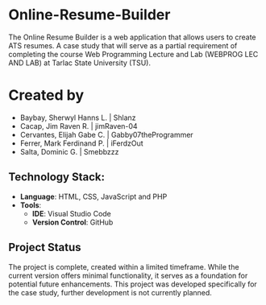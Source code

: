 # Online-Resume-Builder

The Online Resume Builder is a web application that allows users to create ATS resumes. A case study that will serve as a partial requirement of completing the course Web Programming Lecture and Lab (WEBPROG LEC AND LAB) at Tarlac State University (TSU). 

# Created by
- Baybay, Sherwyl Hanns L. | Shlanz
- Cacap, Jim Raven R. | jimRaven-04
- Cervantes, Elijah Gabe C. | Gabby07theProgrammer
- Ferrer, Mark Ferdinand P. | iFerdzOut
- Salta, Dominic G. | Smebbzzz

## Technology Stack:
- **Language**: HTML, CSS, JavaScript and PHP
- **Tools**:
  - **IDE**: Visual Studio Code 
  - **Version Control**: GitHub

## Project Status
The project is complete, created within a limited timeframe. While the current version offers minimal functionality, it serves as a foundation for potential future enhancements.
This project was developed specifically for the case study, further development is not currently planned.
